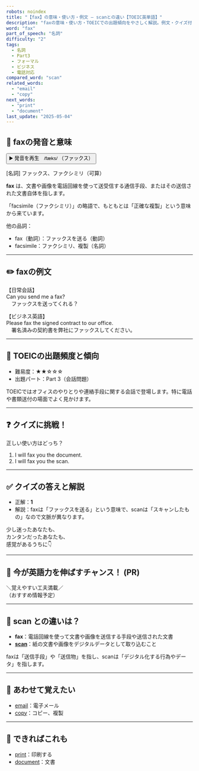 ```yaml
---
robots: noindex
title: "【fax】の意味・使い方・例文 ― scanとの違い【TOEIC英単語】"
description: "faxの意味・使い方・TOEICでの出題傾向をやさしく解説。例文・クイズ付きでscanとの違いもわかりやすく学べます。"
word: "fax"
part_of_speech: "名詞"
difficulty: "2"
tags:
  - 名詞
  - Part3
  - フォーマル
  - ビジネス
  - 電話対応
compared_word: "scan"
related_words:
  - "email"
  - "copy"
next_words:
  - "print"
  - "document"
last_update: "2025-05-04"
---
```


## 🔰 faxの発音と意味

<button class="play-audio" onclick="playTTS('fax')">
  <span class="play-audio-main">
    ▶️ 発音を再生　/fæks/
  </span>
  <span class="play-audio-sub">
    （ファックス）
  </span>
</button>

[名詞] ファックス、ファクシミリ（可算）

**fax** は、文書や画像を電話回線を使って送受信する通信手段、またはその送信された文書自体を指します。

「facsimile（ファクシミリ）」の略語で、もともとは「正確な複製」という意味から来ています。

他の品詞：  
- fax（動詞）：ファックスを送る（動詞）
- facsimile：ファクシミリ、複製（名詞）

---

## ✏️ faxの例文

【日常会話】  
Can you send me a fax?  
　ファックスを送ってくれる？

【ビジネス英語】  
Please fax the signed contract to our office.  
　署名済みの契約書を弊社にファックスしてください。

---

## 🎯 TOEICの出題頻度と傾向

- 難易度：★★☆☆☆
- 出題パート：Part 3（会話問題）

TOEICではオフィスのやりとりや連絡手段に関する会話で登場します。特に電話や書類送付の場面でよく見かけます。

---

## ❓ クイズに挑戦！

正しい使い方はどっち？

1. I will fax you the document.
2. I will fax you the scan.

---

## ✅ クイズの答えと解説

- 正解：**1**
- 解説：faxは「ファックスを送る」という意味で、scanは「スキャンしたもの」なので文脈が異なります。

少し迷ったあなたも、  
カンタンだったあなたも、  
感覚があるうちに👇️

---

## 🚀 今が英語力を伸ばすチャンス！ (PR)

<div class="info-center">
＼覚えやすい工夫満載／<br>  
（おすすめ情報予定）
</div>

---

## 🤔  scan との違いは？

- **fax**：電話回線を使って文書や画像を送信する手段や送信された文書
- **[scan](/word/scan)**：紙の文書や画像をデジタルデータとして取り込むこと

faxは「送信手段」や「送信物」を指し、scanは「デジタル化する行為やデータ」を指します。

---

## 🧩 あわせて覚えたい

- [email](/word/email)：電子メール
- [copy](/word/copy)：コピー、複製

---

## 📖 できればこれも

- [print](/word/print)：印刷する
- [document](/word/document)：文書

<!-- cvid: aid25_bid29 -->
